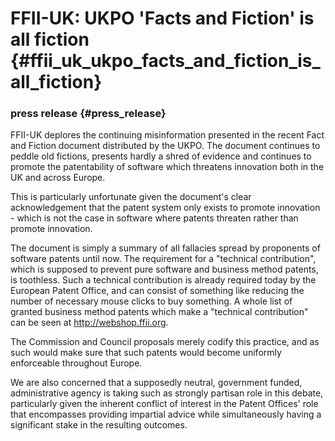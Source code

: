 # FFII-UK: UKPO \'Facts and Fiction\' is all fiction {#ffii_uk_ukpo_facts_and_fiction_is_all_fiction}

### press release {#press_release}

FFII-UK deplores the continuing misinformation presented in the recent
Fact and Fiction document distributed by the UKPO. The document
continues to peddle old fictions, presents hardly a shred of evidence
and continues to promote the patentability of software which threatens
innovation both in the UK and across Europe.

This is particularly unfortunate given the document\'s clear
acknowledgement that the patent system only exists to promote
innovation - which is not the case in software where patents threaten
rather than promote innovation.

The document is simply a summary of all fallacies spread by proponents
of software patents until now. The requirement for a \"technical
contribution\", which is supposed to prevent pure software and business
method patents, is toothless. Such a technical contribution is already
required today by the European Patent Office, and can consist of
something like reducing the number of necessary mouse clicks to buy
something. A whole list of granted business method patents which make a
\"technical contribution\" can be seen at <http://webshop.ffii.org>.

The Commission and Council proposals merely codify this practice, and as
such would make sure that such patents would become uniformly
enforceable throughout Europe.

We are also concerned that a supposedly neutral, government funded,
administrative agency is taking such as strongly partisan role in this
debate, particularly given the inherent conflict of interest in the
Patent Offices\' role that encompasses providing impartial advice while
simultaneously having a significant stake in the resulting outcomes.
